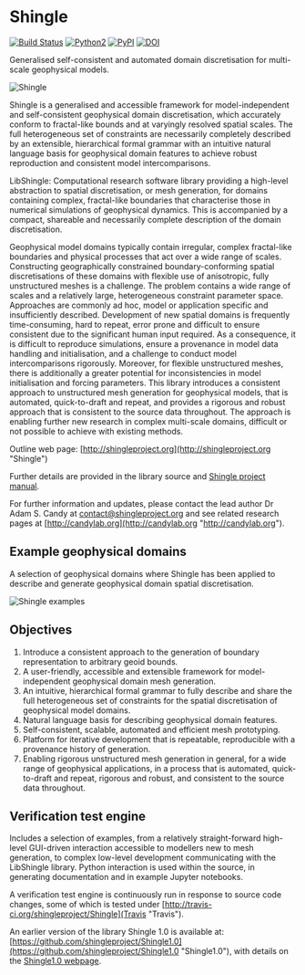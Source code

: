 Shingle
=======

[![Build Status](https://travis-ci.org/shingleproject/Shingle.svg?branch=master)](http://travis-ci.org/shingleproject/Shingle)
[![Python2](https://img.shields.io/badge/python-2-blue.svg)](https://www.python.org/downloads/)
[![PyPI](https://img.shields.io/pypi/v/shingle.svg?maxAge=2592000?style=plastic)](https://pypi.python.org/pypi/shingle/)
[![DOI](https://zenodo.org/badge/DOI/10.5281/zenodo.496172.svg)](https://doi.org/10.5281/zenodo.496172)

Generalised self-consistent and automated domain discretisation for multi-scale geophysical models.

![Shingle](./resource/shingle.png?raw=true "Shingle")

Shingle is a generalised and accessible framework for model-independent and self-consistent geophysical domain discretisation, which accurately conform to fractal-like bounds and at varyingly resolved spatial scales. The full heterogeneous set of constraints are necessarily completely described by an extensible, hierarchical formal grammar with an intuitive natural language basis for geophysical domain features to achieve robust reproduction and consistent model intercomparisons.

LibShingle: Computational research software library providing a high-level abstraction to spatial discretisation, or mesh generation, for domains containing complex, fractal-like boundaries that characterise those in numerical simulations of geophysical dynamics.  This is accompanied by a compact, shareable and necessarily complete description of the domain discretisation.

Geophysical model domains typically contain irregular, complex fractal-like boundaries and physical processes that act over a wide range of scales. Constructing geographically constrained boundary-conforming spatial discretisations of these domains with flexible use of anisotropic, fully unstructured meshes is a challenge. The problem contains a wide range of scales and a relatively large, heterogeneous constraint parameter space. Approaches are commonly ad hoc, model or application specific and insufficiently described. Development of new spatial domains is frequently time-consuming, hard to repeat, error prone and difficult to ensure consistent due to the significant human input required. As a consequence, it is difficult to reproduce simulations, ensure a provenance in model data handling and initialisation, and a challenge to conduct model intercomparisons rigorously. Moreover, for flexible unstructured meshes, there is additionally a greater potential for inconsistencies in model initialisation and forcing parameters. This library introduces a consistent approach to unstructured mesh generation for geophysical models, that is automated, quick-to-draft and repeat, and provides a rigorous and robust approach that is consistent to the source data throughout. The approach is enabling further new research in complex multi-scale domains, difficult or not possible to achieve with existing methods.

Outline web page: [http://shingleproject.org](http://shingleproject.org "Shingle")

Further details are provided in the library source and [Shingle project manual](./doc/ShingleManual.pdf?raw=true "Shingle manual").

For further information and updates, please contact the lead author Dr Adam S. Candy at contact@shingleproject.org and see related research pages at [http://candylab.org](http://candylab.org "http://candylab.org").

Example geophysical domains
---------------------------

A selection of geophysical domains where Shingle has been applied to describe and generate geophysical domain spatial discretisation.

![Shingle examples](./resource/shingleexamples.jpg?raw=true "Shingle examples")

Objectives
----------

1. Introduce a consistent approach to the generation of boundary representation to arbitrary geoid bounds.
2. A user-friendly, accessible and extensible framework for model-independent geophysical domain mesh generation.
3. An intuitive, hierarchical formal grammar to fully describe and share the full heterogeneous set of constraints for the spatial discretisation of geophysical model domains.
4. Natural language basis for describing geophysical domain features.
5. Self-consistent, scalable, automated and efficient mesh prototyping.
6. Platform for iterative development that is repeatable, reproducible with a provenance history of generation.
7. Enabling rigorous unstructured mesh generation in general, for a wide range of geophysical applications, in a process that is automated, quick-to-draft and repeat, rigorous and robust, and consistent to the source data throughout.

Verification test engine
------------------------

Includes a selection of examples, from a relatively straight-forward high-level GUI-driven interaction accessible to modellers new to mesh generation, to complex low-level development communicating with the LibShingle library.  Python interaction is used within the source, in generating documentation and in example Jupyter notebooks.

A verification test engine is continuously run in response to source code changes, some of which is tested under [http://travis-ci.org/shingleproject/Shingle](Travis "Travis").

An earlier version of the library Shingle 1.0 is available at: [https://github.com/shingleproject/Shingle1.0](https://github.com/shingleproject/Shingle1.0 "Shingle1.0"), with details on the [Shingle1.0 webpage](http://shingleproject.org/index_shingle1.0.html "Shingle1.0 webpage").


